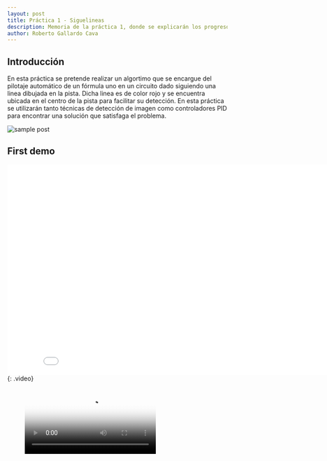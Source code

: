 ```yaml
---
layout: post
title: Práctica 1 - Siguelineas
description: Memoria de la práctica 1, donde se explicarán los progresos realizados en su desarrollo
author: Roberto Gallardo Cava
---
```


## Introducción

En esta práctica se pretende realizar un algortimo que se encargue del pilotaje automático de un fórmula uno en un circuito dado siguiendo una linea dibujada en la pista. 
Dicha linea es de color rojo y se encuentra ubicada en el centro de la pista para facilitar su detección. En esta práctica se utilizarán tanto técnicas de detección de imagen 
como controladores PID para encontrar una solución que satisfaga el problema.

![sample post]({{site.baseurl}}/images/inicio.PNG)



## First demo

<iframe width="854" height="480" src={{site.baseurl}}"/images/v1.mkv" frameborder="0" allowfullscreen></iframe>
{: .video}

<figure class="video_container">
  <video controls="true" allowfullscreen="true" poster="path/to/poster_image.png">
    <source src="images/v1.mkv" type="video/mkv">
  </video>
</figure>